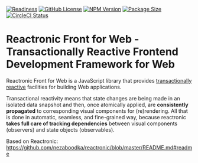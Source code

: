 ﻿[![Readiness](https://img.shields.io/badge/release-beta-red.svg)](https://en.wikipedia.org/wiki/Software_release_life_cycle#Release_candidate)
[![GitHub License](https://img.shields.io/badge/license-MIT-4cc61e.svg?style=flat)](https://github.com/nezaboodka/reactronic-front-web/blob/master/LICENSE)
[![NPM Version](https://img.shields.io/npm/v/reactronic-front-web.svg?style=flat&colorB=success)](https://www.npmjs.com/package/reactronic-front-web)
[![Package Size](https://img.shields.io/bundlephobia/minzip/reactronic-front-web.svg?colorB=success)](https://bundlephobia.com/result?p=reactronic-front-web)
[![CircleCI Status](https://circleci.com/gh/nezaboodka/reactronic-front-web.svg?style=shield&circle-token=:circle-token)](https://circleci.com/gh/nezaboodka/reactronic-front-wbe)

# **Reactronic Front for Web** - Transactionally Reactive Frontend Development Framework for Web

Reactronic Front for Web is a JavaScript library that provides
[transactionally reactive](https://blog.nezaboodka.com/post/2019/593-modern-database-should-natively-support-transactionally-reactive-programming)
facilities for building Web applications.

Transactional reactivity means that state changes are being made in an
isolated data snapshot and then, once atomically applied, are
**consistently propagated** to corresponding visual components for
(re)rendering. All that is done in automatic, seamless, and fine-grained
way, because reactronic **takes full care of tracking dependencies**
between visual components (observers) and state objects (observables).

Based on Reactronic: https://github.com/nezaboodka/reactronic/blob/master/README.md#readme
